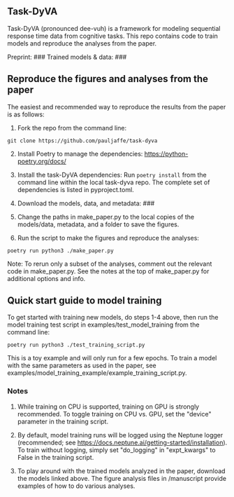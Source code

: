 Task-DyVA
------------

Task-DyVA (pronounced dee-vuh) is a framework for modeling sequential response time data from cognitive tasks. This repo contains code to train models and reproduce the analyses from the paper. 

Preprint: ###
Trained models & data: ###


Reproduce the figures and analyses from the paper
------------

The easiest and recommended way to reproduce the results from the paper is as follows:

1) Fork the repo from the command line:

```
git clone https://github.com/pauljaffe/task-dyva
```

2) Install Poetry to manage the dependencies: https://python-poetry.org/docs/

3) Install the task-DyVA dependencies: Run `poetry install` from the command line within the local task-dyva repo. The complete set of dependencies is listed in pyproject.toml.

4) Download the models, data, and metadata: ###

5) Change the paths in make_paper.py to the local copies of the models/data, metadata, and a folder to save the figures. 

6) Run the script to make the figures and reproduce the analyses:

```
poetry run python3 ./make_paper.py
```

Note: To rerun only a subset of the analyses, comment out the relevant code in make_paper.py. See the notes at the top of make_paper.py for additional options and info.


Quick start guide to model training
------------

To get started with training new models, do steps 1-4 above, then run the model training test script in examples/test_model_training from the command line:

```
poetry run python3 ./test_training_script.py
```

This is a toy example and will only run for a few epochs. To train a model with the same parameters as used in the paper, see examples/model_training_example/example_training_script.py. 

### Notes
1) While training on CPU is supported, training on GPU is strongly recommended. To toggle training on CPU vs. GPU, set the "device" parameter in the training script.

2) By default, model training runs will be logged using the Neptune logger (recommended; see https://docs.neptune.ai/getting-started/installation). To train without logging, simply set "do_logging" in "expt_kwargs" to False in the training script. 

3) To play around with the trained models analyzed in the paper, download the models linked above. The figure analysis files in /manuscript provide examples of how to do various analyses. 
